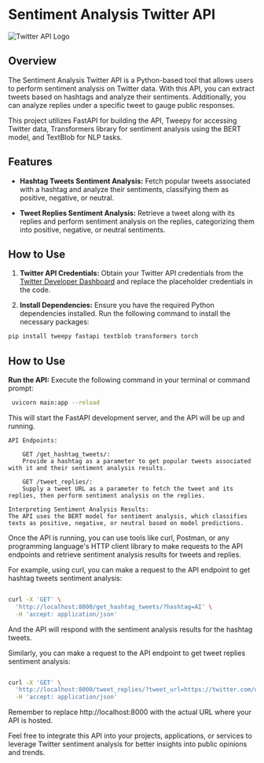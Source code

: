 # Sentiment Analysis Twitter API

![Twitter API Logo](https://example.com/twitter-api-logo.png)

## Overview

The Sentiment Analysis Twitter API is a Python-based tool that allows users to perform sentiment analysis on Twitter data. With this API, you can extract tweets based on hashtags and analyze their sentiments. Additionally, you can analyze replies under a specific tweet to gauge public responses.

This project utilizes FastAPI for building the API, Tweepy for accessing Twitter data, Transformers library for sentiment analysis using the BERT model, and TextBlob for NLP tasks.

## Features

- **Hashtag Tweets Sentiment Analysis:** Fetch popular tweets associated with a hashtag and analyze their sentiments, classifying them as positive, negative, or neutral.

- **Tweet Replies Sentiment Analysis:** Retrieve a tweet along with its replies and perform sentiment analysis on the replies, categorizing them into positive, negative, or neutral sentiments.

## How to Use

1. **Twitter API Credentials:** Obtain your Twitter API credentials from the [Twitter Developer Dashboard](https://developer.twitter.com/en/portal/projects-and-apps) and replace the placeholder credentials in the code.

2. **Install Dependencies:** Ensure you have the required Python dependencies installed. Run the following command to install the necessary packages:

```bash
pip install tweepy fastapi textblob transformers torch
```
## How to Use

 **Run the API:**
   Execute the following command in your terminal or command prompt:

   ```bash
    uvicorn main:app --reload 
  ```

This will start the FastAPI development server, and the API will be up and running.

    API Endpoints:

        GET /get_hashtag_tweets/:
        Provide a hashtag as a parameter to get popular tweets associated with it and their sentiment analysis results.

        GET /tweet_replies/:
        Supply a tweet URL as a parameter to fetch the tweet and its replies, then perform sentiment analysis on the replies.

    Interpreting Sentiment Analysis Results:
    The API uses the BERT model for sentiment analysis, which classifies texts as positive, negative, or neutral based on model predictions.

Once the API is running, you can use tools like curl, Postman, or any programming language's HTTP client library to make requests to the API endpoints and retrieve sentiment analysis results for tweets and replies.

For example, using curl, you can make a request to the API endpoint to get hashtag tweets sentiment analysis:

```bash

curl -X 'GET' \
  'http://localhost:8000/get_hashtag_tweets/?hashtag=AI' \
  -H 'accept: application/json'
```
And the API will respond with the sentiment analysis results for the hashtag tweets.

Similarly, you can make a request to the API endpoint to get tweet replies sentiment analysis:
```bash

curl -X 'GET' \
  'http://localhost:8000/tweet_replies/?tweet_url=https://twitter.com/username/status/1234567890' \
  -H 'accept: application/json'
```

Remember to replace http://localhost:8000 with the actual URL where your API is hosted.

Feel free to integrate this API into your projects, applications, or services to leverage Twitter sentiment analysis for better insights into public opinions and trends.